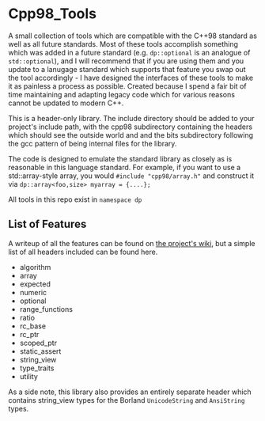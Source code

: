 # Cpp98_Tools
A small collection of tools which are compatible with the C++98 standard as well as all future standards. Most of these tools accomplish something which was added in a future standard (e.g. `dp::optional` is an analogue of `std::optional`), and I will recommend that if you are using them and you update to a lanugage standard which supports that feature you swap out the tool accordingly - I have designed the interfaces of these tools to make it as painless a process as possible.
Created because I spend a fair bit of time maintaining and adapting legacy code which for various reasons cannot be updated to modern C++.

This is a header-only library. The include directory should be added to your project's include path, with the cpp98 subdirectory containing the headers which should see the outside world and and the bits subdirectory following the gcc pattern of being internal files for the library.

The code is designed to emulate the standard library as closely as is reasonable in this language standard. For example, if you want to use a std::array-style array, you would `#include "cpp98/array.h"` and construct it via `dp::array<foo,size> myarray = {....};`

All tools in this repo exist in `namespace dp`

## List of Features

A writeup of all the features can be found on [the project's wiki](https://github.com/DryPerspective/Cpp98_Library/wiki), but a simple list of all headers included can be found here.

* algorithm
* array
* expected 
* numeric
* optional 
* range_functions
* ratio
* rc_base 
* rc_ptr 
* scoped_ptr
* static_assert 
* string_view
* type_traits 
* utility

As a side note, this library also provides an entirely separate header which contains string_view types for the Borland `UnicodeString` and `AnsiString` types.



